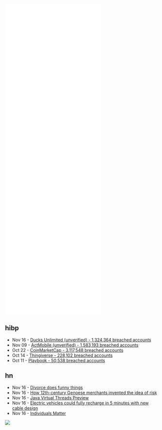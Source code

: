 ![Metrics](https://raw.githubusercontent.com/phixion/phixion/master/metrics.svg)

## hibp

<!--
for https://github.com/phixion/phixion/blob/main/.github/workflows/feeds.yml
-->
<!--START_SECTION:haveibeenpwnd-->
- Nov 16 - [Ducks Unlimited (unverified) - 1,324,364 breached accounts](https://haveibeenpwned.com/PwnedWebsites#DucksUnlimited)
- Nov 09 - [ActMobile (unverified) - 1,583,193 breached accounts](https://haveibeenpwned.com/PwnedWebsites#ActMobile)
- Oct 22 - [CoinMarketCap - 3,117,548 breached accounts](https://haveibeenpwned.com/PwnedWebsites#CoinMarketCap)
- Oct 14 - [Thingiverse - 228,102 breached accounts](https://haveibeenpwned.com/PwnedWebsites#Thingiverse)
- Oct 11 - [Playbook - 50,538 breached accounts](https://haveibeenpwned.com/PwnedWebsites#Playbook)
<!--END_SECTION:haveibeenpwnd-->

## hn

<!--
for https://github.com/phixion/phixion/blob/main/.github/workflows/feeds.yml
-->
<!--START_SECTION:hn-->
- Nov 16 - [Divorce does funny things](https://www.theparisreview.org/blog/2021/11/09/divorce-does-funny-things/)
- Nov 16 - [How 12th-century Genoese merchants invented the idea of risk](https://psyche.co/ideas/how-12th-century-genoese-merchants-invented-the-idea-of-risk)
- Nov 16 - [Java Virtual Threads Preview](https://openjdk.java.net/jeps/8277131)
- Nov 16 - [Electric vehicles could fully recharge in 5 minutes with new cable design](https://www.purdue.edu/newsroom/releases/2021/Q4/electric-vehicles-could-fully-recharge-in-under-5-minutes-with-new-charging-station-cable-design.html)
- Nov 16 - [Individuals Matter](https://danluu.com/people-matter/)
<!--END_SECTION:hn-->

<!--
for https://yhype.me
-->
![](https://hit.yhype.me/github/profile?user_id=13013670)
